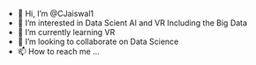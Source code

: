 - 👋 Hi, I’m @CJaiswal1
- 👀 I’m interested in Data Scient AI and VR Including the Big Data
- 🌱 I’m currently learning VR
- 💞️ I’m looking to collaborate on Data Science 
- 📫 How to reach me ...

<!---
CJaiswal1/CJaiswal1 is a ✨ special ✨ repository because its `README.md` (this file) appears on your GitHub profile.
You can click the Preview link to take a look at your changes.
--->
